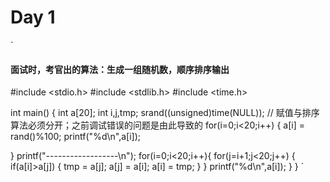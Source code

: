 # Day 1
`
#### 面试时，考官出的算法：生成一组随机数，顺序排序输出

#include <stdio.h>
#include <stdlib.h>
#include <time.h>

int main() {
  int a[20];
  int i,j,tmp;
  srand((unsigned)time(NULL));
  // 赋值与排序算法必须分开；之前调试错误的问题是由此导致的
  for(i=0;i<20;i++)
  {
    a[i] = rand()%100;
    printf("%d\n",a[i]);

  }
  printf("------------------\n");
  for(i=0;i<20;i++){
   for(j=i+1;j<20;j++)
    {
      if(a[i]>a[j])
      {
        tmp = a[j];
        a[j] = a[i];
        a[i] = tmp;
      }
   }
    printf("%d\n",a[i]);
  }
}
`

